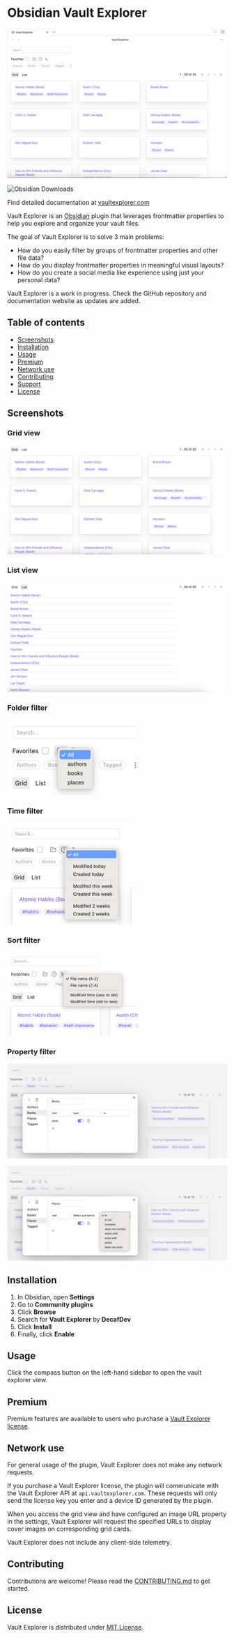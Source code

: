 # Obsidian Vault Explorer

![](/readme/cover.png)

![Obsidian Downloads](https://img.shields.io/badge/dynamic/json?logo=obsidian&color=%23483699&label=downloads&query=%24%5B%22vault-explorer%22%5D.downloads&url=https%3A%2F%2Fraw.githubusercontent.com%2Fobsidianmd%2Fobsidian-releases%2Fmaster%2Fcommunity-plugin-stats.json)

Find detailed documentation at [vaultexplorer.com](https://vaultexplorer.com)

Vault Explorer is an [Obsidian](https://obsidian.md) plugin that leverages frontmatter properties to help you explore and organize your vault files.

The goal of Vault Explorer is to solve 3 main problems:

-   How do you easily filter by groups of frontmatter properties and other file data?
-   How do you display frontmatter properties in meaningful visual layouts?
-   How do you create a social media like experience using just your personal data?

Vault Explorer is a work in progress. Check the GitHub repository and documentation website as updates are added.

## Table of contents

-   [Screenshots](#screenshots)
-   [Installation](#installation)
-   [Usage](#usage)
-   [Premium](#premium)
-   [Network use](#network-use)
-   [Contributing](#contributing)
-   [Support](#support)
-   [License](#license)

## Screenshots

### Grid view

![](/readme/feature-grid.png)

### List view

![](/readme/feature-list.png)

### Folder filter

<img src="readme/feature-folder-filter.png" width="300">

### Time filter

<img src="readme/feature-time-filter.png" width="300">

### Sort filter

<img src="readme/feature-sort-filter.png" width="300">

### Property filter

![](/readme/feat-property-filter.png)

![](/readme/feature-property-filter2.png)

## Installation

1. In Obsidian, open **Settings**
2. Go to **Community plugins**
3. Click **Browse**
4. Search for **Vault Explorer** by **DecafDev**
5. Click **Install**
6. Finally, click **Enable**

## Usage

Click the compass button on the left-hand sidebar to open the vault explorer view.

## Premium

Premium features are available to users who purchase a [Vault Explorer license](https://vaultexplorer.com/docs/premium/).

## Network use

For general usage of the plugin, Vault Explorer does not make any network requests.

If you purchase a Vault Explorer license, the plugin will communicate with the Vault Explorer API at `api.vaultexplorer.com`. These requests will only send the license key you enter and a device ID generated by the plugin.

When you access the grid view and have configured an image URL property in the settings, Vault Explorer will request the specified URLs to display cover images on corresponding grid cards.

Vault Explorer does not include any client-side telemetry.

## Contributing

Contributions are welcome! Please read the [CONTRIBUTING.md](CONTRIBUTING.md) to get started.

## License

Vault Explorer is distributed under [MIT License](https://github.com/decaf-dev/obsidian-vault-explorer/blob/master/LICENSE).
